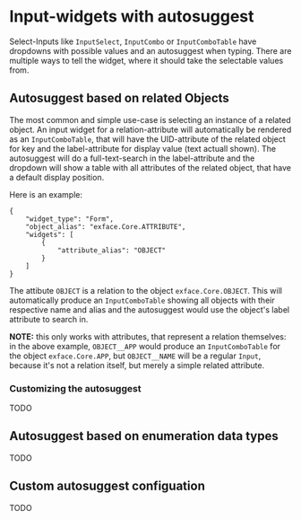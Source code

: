 # Input-widgets with autosuggest

Select-Inputs like `InputSelect`, `InputCombo` or `InputComboTable` have dropdowns with possible values and an autosuggest when typing. There are multiple ways to tell the widget, where it should take the selectable values from.

## Autosuggest based on related Objects

The most common and simple use-case is selecting an instance of a related object. An input widget for a relation-attribute will automatically be rendered as an `InputComboTable`, that will have the UID-attribute of the related object for key and the label-attribute for display value (text actuall shown). The autosuggest will do a full-text-search in the label-attribute and the dropdown will show a table with all attributes of the related object, that have a default display position.

Here is an example:

```
{
	"widget_type": "Form",
	"object_alias": "exface.Core.ATTRIBUTE",
	"widgets": [
		{
			"attribute_alias": "OBJECT"
		}
	]
}
```

The attibute `OBJECT` is a relation to the object `exface.Core.OBJECT`. This will automatically produce an `InputComboTable` showing all objects with their respective name and alias and the autosuggest would use the object's label attribute to search in.

**NOTE:** this only works with attributes, that represent a relation themselves: in the above example, `OBJECT__APP` would produce an `InputComboTable` for the object `exface.Core.APP`, but `OBJECT__NAME` will be a regular `Input`, because it's not a relation itself, but merely a simple related attribute.

### Customizing the autosuggest

TODO

## Autosuggest based on enumeration data types

TODO

## Custom autosuggest configuation 

TODO